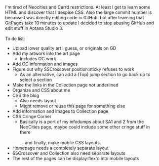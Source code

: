 I'm tired of Neocities and Carrd restrictions. At least I get to learn some HTML and discover that I despise CSS. Also the large commit number is because I was directly editing code in GitHub, but after learning that GitPages take 10 minutes to update I decided to stop abusing GitHub and edit stuff in Aptana Studio 3.
<br /><br />
To do list:
- Upload lower quality art I guess, or originals on GD
- Add my artwork into the art page
  - Includes OC work
- Add OC information and images
- Figure out why SSCrossover position:sticky refuses to work
  - As an alternative, can add a (Top) jump section to go back up to select a section
- Make the links in the Collection page not underlined
- Organize and CSS about me
- CSS the blog
  - Also needs layout
  - Might remove or reuse this page for something else
- Add information and images to Collection page
- CSS Cringe Corner
  - Basically is a port of my infodumps about SA1 and 2 from the NeoCities page, maybe could include some other cringe stuff in there
<br /><br />
... and finally, make mobile CSS layouts.
- Homepage needs a completely separate layout
- SSCrossover and Collection also need separate layouts
- The rest of the pages can be display:flex'd into mobile layouts
